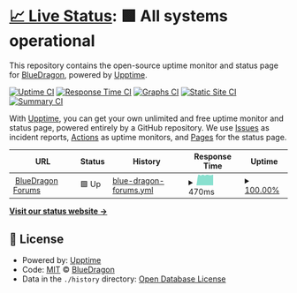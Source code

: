 # [📈 Live Status](https://BlueDragonMC.github.io/upptime): <!--live status--> **🟩 All systems operational**

This repository contains the open-source uptime monitor and status page for [BlueDragon](bluedragonmc.com), powered by [Upptime](https://github.com/upptime/upptime).

[![Uptime CI](https://github.com/koj-co/upptime/workflows/Uptime%20CI/badge.svg)](https://github.com/koj-co/upptime/actions?query=workflow%3A%22Uptime+CI%22)
[![Response Time CI](https://github.com/koj-co/upptime/workflows/Response%20Time%20CI/badge.svg)](https://github.com/koj-co/upptime/actions?query=workflow%3A%22Response+Time+CI%22)
[![Graphs CI](https://github.com/koj-co/upptime/workflows/Graphs%20CI/badge.svg)](https://github.com/koj-co/upptime/actions?query=workflow%3A%22Graphs+CI%22)
[![Static Site CI](https://github.com/koj-co/upptime/workflows/Static%20Site%20CI/badge.svg)](https://github.com/koj-co/upptime/actions?query=workflow%3A%22Static+Site+CI%22)
[![Summary CI](https://github.com/koj-co/upptime/workflows/Summary%20CI/badge.svg)](https://github.com/koj-co/upptime/actions?query=workflow%3A%22Summary+CI%22)

With [Upptime](https://upptime.js.org), you can get your own unlimited and free uptime monitor and status page, powered entirely by a GitHub repository. We use [Issues](https://github.com/BlueDragonMC/upptime/issues) as incident reports, [Actions](https://github.com/BlueDragonMC/upptime/actions) as uptime monitors, and [Pages](https://BlueDragonMC.github.io/upptime) for the status page.

<!--start: status pages-->
<!-- This summary is generated by Upptime (https://github.com/upptime/upptime) -->
<!-- Do not edit this manually, your changes will be overwritten -->
<!-- prettier-ignore -->
| URL | Status | History | Response Time | Uptime |
| --- | ------ | ------- | ------------- | ------ |
| <img alt="" src="https://favicons.githubusercontent.com/bluedragonmc.com" height="13"> [BlueDragon Forums](https://bluedragonmc.com) | 🟩 Up | [blue-dragon-forums.yml](https://github.com/BlueDragonMC/upptime/commits/master/history/blue-dragon-forums.yml) | <details><summary><img alt="Response time graph" src="./graphs/blue-dragon-forums/response-time-week.png" height="20"> 470ms</summary><br><a href="https://BlueDragonMC.github.io/upptime/history/blue-dragon-forums"><img alt="Response time 483" src="https://img.shields.io/endpoint?url=https%3A%2F%2Fraw.githubusercontent.com%2FBlueDragonMC%2Fupptime%2Fmaster%2Fapi%2Fblue-dragon-forums%2Fresponse-time.json"></a><br><a href="https://BlueDragonMC.github.io/upptime/history/blue-dragon-forums"><img alt="24-hour response time 484" src="https://img.shields.io/endpoint?url=https%3A%2F%2Fraw.githubusercontent.com%2FBlueDragonMC%2Fupptime%2Fmaster%2Fapi%2Fblue-dragon-forums%2Fresponse-time-day.json"></a><br><a href="https://BlueDragonMC.github.io/upptime/history/blue-dragon-forums"><img alt="7-day response time 470" src="https://img.shields.io/endpoint?url=https%3A%2F%2Fraw.githubusercontent.com%2FBlueDragonMC%2Fupptime%2Fmaster%2Fapi%2Fblue-dragon-forums%2Fresponse-time-week.json"></a><br><a href="https://BlueDragonMC.github.io/upptime/history/blue-dragon-forums"><img alt="30-day response time 483" src="https://img.shields.io/endpoint?url=https%3A%2F%2Fraw.githubusercontent.com%2FBlueDragonMC%2Fupptime%2Fmaster%2Fapi%2Fblue-dragon-forums%2Fresponse-time-month.json"></a><br><a href="https://BlueDragonMC.github.io/upptime/history/blue-dragon-forums"><img alt="1-year response time 483" src="https://img.shields.io/endpoint?url=https%3A%2F%2Fraw.githubusercontent.com%2FBlueDragonMC%2Fupptime%2Fmaster%2Fapi%2Fblue-dragon-forums%2Fresponse-time-year.json"></a></details> | <details><summary><a href="https://BlueDragonMC.github.io/upptime/history/blue-dragon-forums">100.00%</a></summary><a href="https://BlueDragonMC.github.io/upptime/history/blue-dragon-forums"><img alt="All-time uptime 99.75%" src="https://img.shields.io/endpoint?url=https%3A%2F%2Fraw.githubusercontent.com%2FBlueDragonMC%2Fupptime%2Fmaster%2Fapi%2Fblue-dragon-forums%2Fuptime.json"></a><br><a href="https://BlueDragonMC.github.io/upptime/history/blue-dragon-forums"><img alt="24-hour uptime 100.00%" src="https://img.shields.io/endpoint?url=https%3A%2F%2Fraw.githubusercontent.com%2FBlueDragonMC%2Fupptime%2Fmaster%2Fapi%2Fblue-dragon-forums%2Fuptime-day.json"></a><br><a href="https://BlueDragonMC.github.io/upptime/history/blue-dragon-forums"><img alt="7-day uptime 100.00%" src="https://img.shields.io/endpoint?url=https%3A%2F%2Fraw.githubusercontent.com%2FBlueDragonMC%2Fupptime%2Fmaster%2Fapi%2Fblue-dragon-forums%2Fuptime-week.json"></a><br><a href="https://BlueDragonMC.github.io/upptime/history/blue-dragon-forums"><img alt="30-day uptime 99.75%" src="https://img.shields.io/endpoint?url=https%3A%2F%2Fraw.githubusercontent.com%2FBlueDragonMC%2Fupptime%2Fmaster%2Fapi%2Fblue-dragon-forums%2Fuptime-month.json"></a><br><a href="https://BlueDragonMC.github.io/upptime/history/blue-dragon-forums"><img alt="1-year uptime 99.75%" src="https://img.shields.io/endpoint?url=https%3A%2F%2Fraw.githubusercontent.com%2FBlueDragonMC%2Fupptime%2Fmaster%2Fapi%2Fblue-dragon-forums%2Fuptime-year.json"></a></details>

<!--end: status pages-->

[**Visit our status website →**](https://BlueDragonMC.github.io/upptime)

## 📄 License

- Powered by: [Upptime](https://github.com/upptime/upptime)
- Code: [MIT](./LICENSE) © [BlueDragon](bluedragonmc.com)
- Data in the `./history` directory: [Open Database License](https://opendatacommons.org/licenses/odbl/1-0/)
